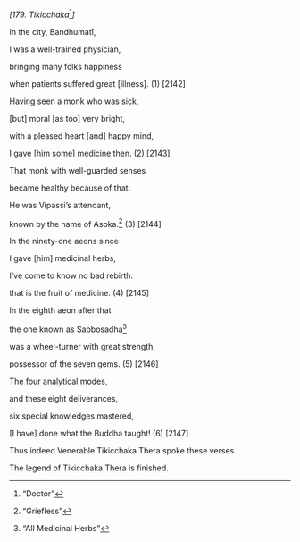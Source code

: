 *\[179. Tikicchaka*[^1]*\]*

In the city, Bandhumatī,

I was a well-trained physician,

bringing many folks happiness

when patients suffered great \[illness\]. (1) \[2142\]

Having seen a monk who was sick,

\[but\] moral \[as too\] very bright,

with a pleased heart \[and\] happy mind,

I gave \[him some\] medicine then. (2) \[2143\]

That monk with well-guarded senses

became healthy because of that.

He was Vipassi’s attendant,

known by the name of Asoka.[^2] (3) \[2144\]

In the ninety-one aeons since

I gave \[him\] medicinal herbs,

I’ve come to know no bad rebirth:

that is the fruit of medicine. (4) \[2145\]

In the eighth aeon after that

the one known as Sabbosadha[^3]

was a wheel-turner with great strength,

possessor of the seven gems. (5) \[2146\]

The four analytical modes,

and these eight deliverances,

six special knowledges mastered,

\[I have\] done what the Buddha taught! (6) \[2147\]

Thus indeed Venerable Tikicchaka Thera spoke these verses.

The legend of Tikicchaka Thera is finished.

[^1]: “Doctor”

[^2]: “Griefless”

[^3]: “All Medicinal Herbs”
